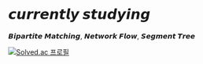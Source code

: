 # 𝙘𝙪𝙧𝙧𝙚𝙣𝙩𝙡𝙮 𝙨𝙩𝙪𝙙𝙮𝙞𝙣𝙜

𝘽𝙞𝙥𝙖𝙧𝙩𝙞𝙩𝙚 𝙈𝙖𝙩𝙘𝙝𝙞𝙣𝙜, 𝙉𝙚𝙩𝙬𝙤𝙧𝙠 𝙁𝙡𝙤𝙬, 𝙎𝙚𝙜𝙢𝙚𝙣𝙩 𝙏𝙧𝙚𝙚 

[![Solved.ac
프로필](http://mazassumnida.wtf/api/v2/generate_badge?boj=tigerwuy)](https://solved.ac/tigerwuy)

